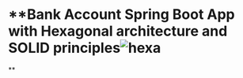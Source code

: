 #  **Bank Account Spring Boot App with Hexagonal architecture and SOLID principles![hexa](https://github.com/Islemtlb/Bank-account/assets/34422984/3d6fba53-d471-4eed-905d-7b0aed50ad70)
** 









 






